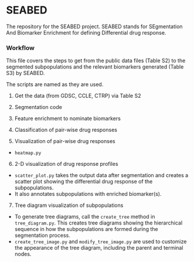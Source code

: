 # SEABED
The repository for the SEABED project. SEABED stands for SEgmentation And Biomarker Enrichment for defining Differential drug response.

### Workflow

This file covers the steps to get from the public data files (Table S2) to the segmented subpopulations and the relevant biomarkers generated (Table S3) by SEABED.

The scripts are named as they are used.

1. Get the data (from GDSC, CCLE, CTRP) via Table S2

2. Segmentation code

3. Feature enrichment to nominate biomarkers

4. Classification of pair-wise drug responses

5. Visualization of pair-wise drug responses
* `heatmap.py`

6. 2-D visualization of drug response profiles
* `scatter_plot.py` takes the output data after segmentation and creates a scatter plot showing the differential drug response of the subpopulations.
* It also annotates subpopulations with enriched biomarker(s).

7. Tree diagram visualization of subpopulations
* To generate tree diagrams, call the `create_tree` method in `tree_diagram.py`. This creates tree diagrams showing the hierarchical sequence in how the subpopulations are formed during the segmentation process.
* `create_tree_image.py` and `modify_tree_image.py` are used to customize the appearance of the tree diagram, including the parent and terminal nodes.
